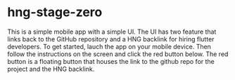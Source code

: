 # hng-stage-zero
This is a simple mobile app with a simple UI. The UI has two feature that links back to the GitHub repository and a HNG backlink for hiring flutter developers.
To get started, lauch the app on your mobile device. Then follow the instructions on the screen and click the red button below. The red button is a floating button that houses the link to the github repo for the project and the HNG backlink.
